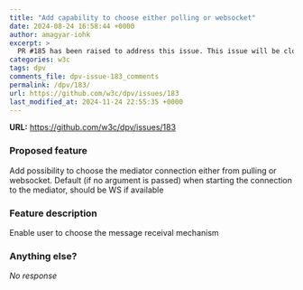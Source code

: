 ```yaml
---
title: "Add capability to choose either polling or websocket"
date: 2024-08-24 16:58:44 +0000
author: amagyar-iohk
excerpt: >
  PR #185 has been raised to address this issue. This issue will be closed once PR #185 has been merged.
categories: w3c
tags: dpv
comments_file: dpv-issue-183_comments
permalink: /dpv/183/
url: https://github.com/w3c/dpv/issues/183
last_modified_at: 2024-11-24 22:55:35 +0000
---
```



**URL:** https://github.com/w3c/dpv/issues/183

### Proposed feature

Add possibility to choose the mediator connection either from pulling or websocket. Default (if no argument is passed) when starting the connection to the mediator, should be WS if available

### Feature description

Enable user to choose the message receival mechanism

### Anything else?

_No response_